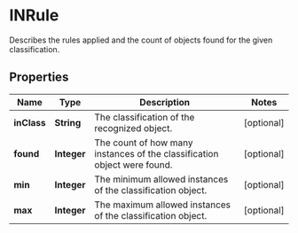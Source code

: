 

# INRule

Describes the rules applied and the count of objects found for the given classification.
## Properties

Name | Type | Description | Notes
------------ | ------------- | ------------- | -------------
**inClass** | **String** | The classification of the recognized object. |  [optional]
**found** | **Integer** | The count of how many instances of the classification object were found. |  [optional]
**min** | **Integer** | The minimum allowed instances of the classification object. |  [optional]
**max** | **Integer** | The maximum allowed instances of the classification object. |  [optional]



